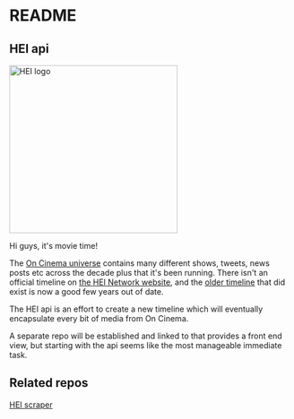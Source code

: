 # README
## HEI api
<img src="https://www.heinetwork.tv/wp-content/uploads/2021/03/logo_block-1-rev.jpg" alt="HEI logo" width="300">

Hi guys, it's movie time!

The [On Cinema universe](https://en.wikipedia.org/wiki/On_Cinema) contains many different shows, tweets, news posts etc across the decade plus that it's been running. There isn't an official timeline on [the HEI Network website](https://www.heinetwork.tv), and the [older timeline](https://oncinematimeline.com) that did exist is now a good few years out of date.

The HEI api is an effort to create a new timeline which will eventually encapsulate every bit of media from On Cinema.

A separate repo will be established and linked to that provides a front end view, but starting with the api seems like the most manageable immediate task.

## Related repos
[HEI scraper](https://github.com/samcolson4/hei_scraper)
